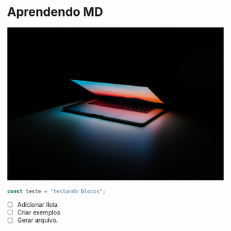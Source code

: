 # Aprendendo MD
![Imagem de Notebook](https://github.com/rodrigolessadev/SenacTrabalhoFrameworksCSS/blob/main/img/ales.jpg?raw=true)

``` javascript
const teste = "testando blocos";
```
- [ ] Adicionar lista
- [ ] Criar exemplos
- [ ] Gerar arquivo.
